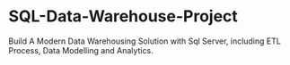 # SQL-Data-Warehouse-Project
Build A Modern Data Warehousing Solution with Sql Server, including ETL Process, Data Modelling and Analytics.
